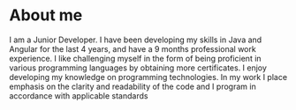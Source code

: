 # About me

I am a Junior Developer. I have been developing my skills in Java and Angular 
for the last 4 years, and have a 9 months professional work experience. I like 
challenging myself in the form of being proficient in various programming 
languages by obtaining more certificates. I enjoy developing my knowledge on 
programming technologies. In my work I place emphasis on the clarity and 
readability of the code and I program in accordance with applicable standards
